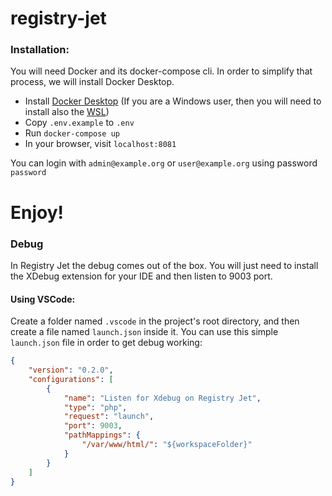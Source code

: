 # registry-jet


### Installation:

You will need Docker and its docker-compose cli.
In order to simplify that process, we will install Docker Desktop.

- Install [Docker Desktop](https://www.docker.com/products/docker-desktop)
(If you are a Windows user, then you will need to install also the [WSL](https://docs.microsoft.com/it-it/windows/wsl/install-manual#step-4---download-the-linux-kernel-update-package))
- Copy `.env.example` to `.env`
- Run `docker-compose up`
- In your browser, visit `localhost:8081`

You can login with `admin@example.org` or `user@example.org` using password `password`

# Enjoy!


### Debug

In Registry Jet the debug comes out of the box. You will just need to install the XDebug extension for your IDE and then listen to 9003 port.

#### Using VSCode:

Create a folder named `.vscode` in the project's root directory, and then create a file named `launch.json` inside it.
You can use this simple `launch.json` file in order to get debug working:

```json
{
    "version": "0.2.0",
    "configurations": [
        {
            "name": "Listen for Xdebug on Registry Jet",
            "type": "php",
            "request": "launch",
            "port": 9003,
            "pathMappings": {
                "/var/www/html/": "${workspaceFolder}"
            }
        }
    ]
}
```
